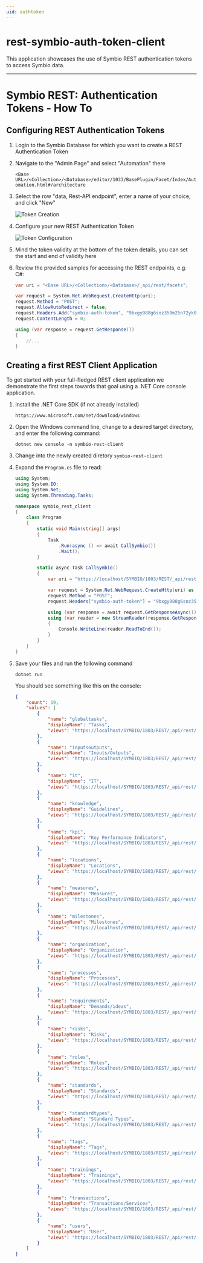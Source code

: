 ```yaml
---
uid: authtoken
---
```

# rest-symbio-auth-token-client

This application showcases the use of Symbio REST authentication tokens to access Symbio data.

---

# Symbio REST: Authentication Tokens - How To

## Configuring REST Authentication Tokens

1. Login to the Symbio Database for which you want to create a REST Authentication Token

2. Navigate to the "Admin Page" and select "Automation" there

   `<Base URL>/<Collection>/<Database>/editor/1033/BasePlugin/Facet/Index/Automation.html#/architecture`

3. Select the row "data, Rest-API endpoint", enter a name of your choice, and click "New"

   ![Token Creation](img/01-Create_Token.png "Token Creation")

4. Configure your new REST Authentication Token

   ![Token Configuration](img/02-Configure_Token.png "Token CreConfigurationation")

5. Mind the token validity at the bottom of the token details, you can set the start and end of validity here

6. Review the provided samples for accessing the REST endpoints, e.g. C#:

   ```csharp
   var uri = "<Base URL>/<Collection>/<Database>/_api/rest/facets";

   var request = System.Net.WebRequest.CreateHttp(uri);
   request.Method = "POST";
   request.AllowAutoRedirect = false;
   request.Headers.Add("symbio-auth-token", "9bxgy988g6snz350m25n72yk01");
   request.ContentLength = 0;

   using (var response = request.GetResponse())
   {
       //...
   }
   ```

## Creating a first REST Client Application

To get started with your full-fledged REST client application we demonstrate the first steps towards that goal using a .NET Core console application.

1. Install the .NET Core SDK (if not already installed)

   `https://www.microsoft.com/net/download/windows`

2. Open the Windows command line, change to a desired target directory, and enter the following command:

   `dotnet new console -n symbio-rest-client`

3. Change into the newly created diretory `symbio-rest-client`

4. Expand the `Program.cs` file to read:

   ```csharp
   using System;
   using System.IO;
   using System.Net;
   using System.Threading.Tasks;

   namespace symbio_rest_client
   {
       class Program
       {
           static void Main(string[] args)
           {
               Task
                   .Run(async () => await CallSymbio())
                   .Wait();
           }

           static async Task CallSymbio()
           {
               var uri = "https://localhost/SYMBIO/1803/REST/_api/rest/facets";

               var request = System.Net.WebRequest.CreateHttp(uri) as HttpWebRequest;
               request.Method = "POST";
               request.Headers["symbio-auth-token"] = "9bxgy988g6snz350m25n72yk01";

               using (var response = await request.GetResponseAsync())
               using (var reader = new StreamReader(response.GetResponseStream()))
               {
                   Console.WriteLine(reader.ReadToEnd());
               }
           }
       }
   }
   ```

5. Save your files and run the following command

   `dotnet run`

   You should see something like this on the console:
   
   ```json
   {
       "count": 19,
       "values": [
           {
               "name": "globaltasks",
               "displayName": "Tasks",
               "views": "https://localhost/SYMBIO/1803/REST/_api/rest/facets/globaltasks/views"
           },
           {
               "name": "inputsoutputs",
               "displayName": "Inputs/Outputs",
               "views": "https://localhost/SYMBIO/1803/REST/_api/rest/facets/inputsoutputs/views"
           },
           {
               "name": "it",
               "displayName": "IT",
               "views": "https://localhost/SYMBIO/1803/REST/_api/rest/facets/it/views"
           },
           {
               "name": "knowledge",
               "displayName": "Guidelines",
               "views": "https://localhost/SYMBIO/1803/REST/_api/rest/facets/knowledge/views"
           },
           {
               "name": "kpi",
               "displayName": "Key Performance Indicators",
               "views": "https://localhost/SYMBIO/1803/REST/_api/rest/facets/kpi/views"
           },
           {
               "name": "locations",
               "displayName": "Locations",
               "views": "https://localhost/SYMBIO/1803/REST/_api/rest/facets/locations/views"
           },
           {
               "name": "measures",
               "displayName": "Measures",
               "views": "https://localhost/SYMBIO/1803/REST/_api/rest/facets/measures/views"
           },
           {
               "name": "milestones",
               "displayName": "Milestones",
               "views": "https://localhost/SYMBIO/1803/REST/_api/rest/facets/milestones/views"
           },
           {
               "name": "organization",
               "displayName": "Organization",
               "views": "https://localhost/SYMBIO/1803/REST/_api/rest/facets/organization/views"
           },
           {
               "name": "processes",
               "displayName": "Processes",
               "views": "https://localhost/SYMBIO/1803/REST/_api/rest/facets/processes/views"
           },
           {
               "name": "requirements",
               "displayName": "Demands/ideas",
               "views": "https://localhost/SYMBIO/1803/REST/_api/rest/facets/requirements/views"
           },
           {
               "name": "risks",
               "displayName": "Risks",
               "views": "https://localhost/SYMBIO/1803/REST/_api/rest/facets/risks/views"
           },
           {
               "name": "roles",
               "displayName": "Roles",
               "views": "https://localhost/SYMBIO/1803/REST/_api/rest/facets/roles/views"
           },
           {
               "name": "standards",
               "displayName": "Standards",
               "views": "https://localhost/SYMBIO/1803/REST/_api/rest/facets/standards/views"
           },
           {
               "name": "standardtypes",
               "displayName": "Standard Types",
               "views": "https://localhost/SYMBIO/1803/REST/_api/rest/facets/standardtypes/views"
           },
           {
               "name": "tags",
               "displayName": "Tags",
               "views": "https://localhost/SYMBIO/1803/REST/_api/rest/facets/tags/views"
           },
           {
               "name": "trainings",
               "displayName": "Trainings",
               "views": "https://localhost/SYMBIO/1803/REST/_api/rest/facets/trainings/views"
           },
           {
               "name": "transactions",
               "displayName": "Transactions/Services",
               "views": "https://localhost/SYMBIO/1803/REST/_api/rest/facets/transactions/views"
           },
           {
               "name": "users",
               "displayName": "User",
               "views": "https://localhost/SYMBIO/1803/REST/_api/rest/facets/users/views"
           }
       ]
   }
   ```